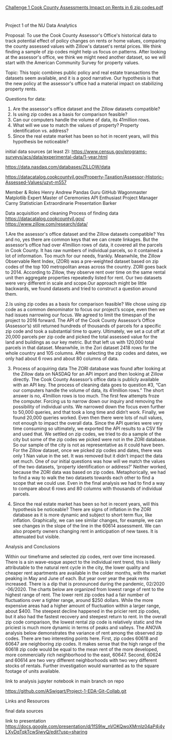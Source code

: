 [Challenge 1 Cook County Assessments Impact on Rents in 6 zip codes.pdf](https://github.com/ASwigart/Project-1-EDA-Git-Collab/files/9305305/Challenge.1.Cook.County.Assessments.Impact.on.Rents.in.6.zip.codes.pdf)
#

Project 1 of the NU Data Analytics

Proposal: To use the Cook County Assessor's Office's historical data to track potential effect of policy changes on rents or home values, comparing the county assessed values with Zillow's dataset's rental prices. We think finding a sample of zip codes might help us focus on patterns.
 After looking at the assessor's office, we think we might need another dataset, so we will start with the American Community Survey for property values.

Topic: This topic combines public policy and real estate transactions the datasets seem available, and it is a good narrative. Our hypothesis is that the new policy at the assessor's office had a material impact on stabilizing property rents.

Questions for data:
1.	Are the assessor's office dataset and the Zillow datasets compatible?
2.	Is using zip codes as a basis for comparison feasible?
3.	Can our computers handle the volume of data, its 41million rows.
4.	What will we use to match the values of property? Property identification vs. address?
5.	Since the real estate market has been so hot in recent years, will this hypothesis be noticeable?

initial data sources (at least 2): 
  https://www.census.gov/programs-surveys/acs/data/experimental-data/1-year.html

  https://data.nasdaq.com/databases/ZILLOW/data

  https://datacatalog.cookcountyil.gov/Property-Taxation/Assessor-Historic-Assessed-Values/uzyt-m557


Member & Roles 
Henry	                      Andrew
Pandas Guru	                  GitHub Wagonmaster
Matplotlib Expert	          Master of Ceremonies
API Enthusiast	              Project Manager Carny
Statistician Extraordinarie	  Presentation Barker


Data acquisition and cleaning
Process of finding data
	https://datacatalog.cookcountyil.gov/
	https://www.zillow.com/research/data/

	



1.Are the assessor's office dataset and the Zillow datasets compatible?
    Yes and no, yes there are common keys that we can create linkages. But the assessor’s office had over 41million rows of data, it covered all the parcels in Cook County. It has raw numbers of individual parcels, so it contained a lot of information. Too much for our needs, frankly. Meanwhile, the Zillow Observable Rent Index, (ZORI) was a pre-weighted dataset based on zip codes of the top 100 metropolitan areas across the country. ZORI goes back to 2014. According to Zillow, they observe rent over time on the same rental unit then aggregate properties repeatedly listed for rent. Our two datasets were very different in scale and scope.Our approach might be little backwards, we found datasets and tried to construct a question around them. 

2.Is using zip codes as a basis for comparison feasible?
    We chose using zip code as a common denominator to focus our project’s scope, even then we had issues narrowing our focus. We agreed to limit the timespan of the project to 2016 forward. The API of the Cook County Assessor’s Office (Assessor’s) still returned hundreds of thousands of parcels for a specific zip code and took a substantial time to query. Ultimately, we set a cut off at 20,000 parcels per zip code and picked the total assessed value for the land and buildings as our key metric. But that left us with 120,000 total parcels in that dataset. Meanwhile, in the Zori dataset 2418 rows for the whole country and 105 columns.  After selecting the zip codes and dates, we only had about 6 rows and about 80 columns of data. 


3. Process of acquiring data
    The ZORI database was found after looking at the Zillow data on NASDAQ for an API import and then looking at Zillow directly. The Cook County Assessor’s office data is publicly available with an API key. 
The process of cleaning data goes to question #3, “Can our computers handle the volume of data, its 41million rows.”  The short answer is no, 41million rows is too much. The first few attempts froze the computer. Forcing us to narrow down our inquiry and removing the possibility of individual units. We narrowed down the focus even further to 50,000 queries, and that took a long time and didn’t work. Finally, we found 20,000 queries worked.  Even then there were lots of null values, not enough to impact the overall data. Since the API queries were very time consuming so ultimately, we exported the API results to a CSV file and used that. We settled on zip codes, we tried to do a sample of the city but some of the zip codes we picked were not in the ZORI database. So our sample of the city is not as representative as it could have been. 
    For the Zillow dataset, once we picked zip codes and dates, there was only 1 Nan value in the set. It was removed but it didn’t impact the data set much.
One of our initial questions was how will we match the values of the two datasets, ‘property identification or address?’ Neither worked, because the ZORI data was based on zip codes. Metaphorically, we had to find a way to walk the two datasets towards each other to find a scope that we could use. Even in the final analysis we had to find a way to compare about 6 rows and 80 columns with thousands of individual parcels. 

4. Since the real estate market has been so hot in recent years, will this hypothesis be noticeable?
    There are signs of inflation in the ZORI database as it is more dynamic and subject to short term flux, like inflation. Graphically, we can see similar changes, for example, we can see changes in the slope of the line in the 60614 assessment. We can also property owners changing rent in anticipation of new taxes. It is attenuated but visible.





Analysis and Conclusions


Within our timeframe and selected zip codes, rent over time increased. There is a sin wave-esque aspect to the individual rent trend, this is likely attributable to the natural rent cycle in the city, the lower quality and cheaper rent apartments are available in the colder months, with the market peaking in May and June of each. But year over year the peak rents increased. There is a dip that is pronounced during the pandemic, 02/2020 -06/2020. The charts below are organized from lowest range of rent to the highest range of rent. The lower rent zip codes had a fair number of fluctuations over a tighter range, around $250 dollars. While the more expensive areas had a higher amount of fluctuation within a larger range, about $400. The steepest decline happened in the pricier rent zip codes, but it also had the fastest recovery and steepest return to rent.  In the overall zip code comparison, the lowest rental zip code is relatively static and the priciest is much more dynamic in terms of peaks and valleys.  The ANOVA analysis below demonstrates the variance of rent among the observed zip codes. There are two interesting points here. First, zip codes 60618 and 60647 are neighboring zip codes. It makes sense that the high range of the 60618 zip code would be equal to the mean rent of the more developed, more commercially rich neighborhood to the east, 60647. Second, 60624 and 60614 are two very different neighborhoods with two very different stocks of rentals. Further investigation would warranted as to the square footage of units available. 


link to analysis jupyter notebook in main branch on repo

https://github.com/ASwigart/Project-1-EDA-Git-Collab.git

Links and Resources


final data sources


link to presentation
https://docs.google.com/presentation/d/1fS9Iw_nVOKQwoXMrnIz04aP4j4yLXyDqTqkTcwSjwyQ/edit?usp=sharing
